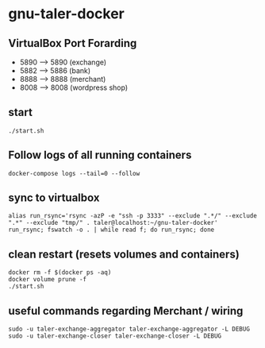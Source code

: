# gnu-taler-docker

## VirtualBox Port Forarding
- 5890 --> 5890 (exchange)
- 5882 --> 5886 (bank)
- 8888 --> 8888 (merchant)
- 8008 --> 8008 (wordpress shop)

## start
`./start.sh`

## Follow logs of all running containers 
`docker-compose logs --tail=0 --follow`

## sync to virtualbox
```shell
alias run_rsync='rsync -azP -e "ssh -p 3333" --exclude ".*/" --exclude ".*" --exclude "tmp/" . taler@localhost:~/gnu-taler-docker'
run_rsync; fswatch -o . | while read f; do run_rsync; done
```

## clean restart (resets volumes and containers)
```shell
docker rm -f $(docker ps -aq)
docker volume prune -f
./start.sh
```

## useful commands regarding Merchant / wiring
```shell
sudo -u taler-exchange-aggregator taler-exchange-aggregator -L DEBUG
sudo -u taler-exchange-closer taler-exchange-closer -L DEBUG
```
